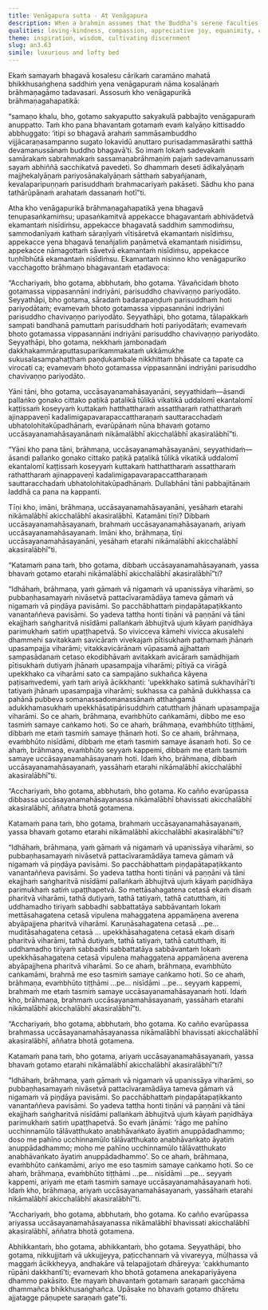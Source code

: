 ```yaml
---
title: Venāgapura sutta - At Venāgapura
description: When a brahmin assumes that the Buddha’s serene faculties and radiant appearance must result from enjoying the finest worldly luxuries, the Buddha explains the true “luxurious and lofty beds” he attains—the heavenly bed, through abiding in the jhānas; the brahmic bed, through the boundless cultivation of loving-kindness, compassion, appreciative joy, and equanimity; and the noble bed, through the complete abandonment of passion, aversion, and delusion.
qualities: loving-kindness, compassion, appreciative joy, equanimity, collectedness, giving up, passion, aversion, delusion
theme: inspiration, wisdom, cultivating discernment
slug: an3.63
simile: luxurious and lofty bed
---
```


Ekaṁ samayaṁ bhagavā kosalesu cārikaṁ caramāno mahatā bhikkhusaṅghena saddhiṁ yena venāgapuraṁ nāma kosalānaṁ brāhmaṇagāmo tadavasari. Assosuṁ kho venāgapurikā brāhmaṇagahapatikā:

“samaṇo khalu, bho, gotamo sakyaputto sakyakulā pabbajito venāgapuraṁ anuppatto. Taṁ kho pana bhavantaṁ gotamaṁ evaṁ kalyāṇo kittisaddo abbhuggato: ‘itipi so bhagavā arahaṁ sammāsambuddho vijjācaraṇasampanno sugato lokavidū anuttaro purisadammasārathi satthā devamanussānaṁ buddho bhagavā’ti. So imaṁ lokaṁ sadevakaṁ samārakaṁ sabrahmakaṁ sassamaṇabrāhmaṇiṁ pajaṁ sadevamanussaṁ sayaṁ abhiññā sacchikatvā pavedeti. So dhammaṁ deseti ādikalyāṇaṁ majjhekalyāṇaṁ pariyosānakalyāṇaṁ sātthaṁ sabyañjanaṁ, kevalaparipuṇṇaṁ parisuddhaṁ brahmacariyaṁ pakāseti. Sādhu kho pana tathārūpānaṁ arahataṁ dassanaṁ hotī”ti.

Atha kho venāgapurikā brāhmaṇagahapatikā yena bhagavā tenupasaṅkamiṁsu; upasaṅkamitvā appekacce bhagavantaṁ abhivādetvā ekamantaṁ nisīdiṁsu, appekacce bhagavatā saddhiṁ sammodiṁsu, sammodanīyaṁ kathaṁ sāraṇīyaṁ vītisāretvā ekamantaṁ nisīdiṁsu, appekacce yena bhagavā tenañjaliṁ paṇāmetvā ekamantaṁ nisīdiṁsu, appekacce nāmagottaṁ sāvetvā ekamantaṁ nisīdiṁsu, appekacce tuṇhībhūtā ekamantaṁ nisīdiṁsu. Ekamantaṁ nisinno kho venāgapuriko vacchagotto brāhmaṇo bhagavantaṁ etadavoca:

“Acchariyaṁ, bho gotama, abbhutaṁ, bho gotama. Yāvañcidaṁ bhoto gotamassa vippasannāni indriyāni, parisuddho chavivaṇṇo pariyodāto. Seyyathāpi, bho gotama, sāradaṁ badarapaṇḍuṁ parisuddhaṁ hoti pariyodātaṁ; evamevaṁ bhoto gotamassa vippasannāni indriyāni parisuddho chavivaṇṇo pariyodāto. Seyyathāpi, bho gotama, tālapakkaṁ sampati bandhanā pamuttaṁ parisuddhaṁ hoti pariyodātaṁ; evamevaṁ bhoto gotamassa vippasannāni indriyāni parisuddho chavivaṇṇo pariyodāto. Seyyathāpi, bho gotama, nekkhaṁ jambonadaṁ dakkhakammāraputtasuparikammakataṁ ukkāmukhe sukusalasampahaṭṭhaṁ paṇḍukambale nikkhittaṁ bhāsate ca tapate ca virocati ca; evamevaṁ bhoto gotamassa vippasannāni indriyāni parisuddho chavivaṇṇo pariyodāto.

Yāni tāni, bho gotama, uccāsayanamahāsayanāni, seyyathidaṁ—āsandi pallaṅko gonako cittako paṭikā paṭalikā tūlikā vikatikā uddalomī ekantalomī kaṭṭissaṁ koseyyaṁ kuttakaṁ hatthattharaṁ assattharaṁ rathattharaṁ ajinappaveṇī kadalimigapavarapaccattharaṇaṁ sauttaracchadaṁ ubhatolohitakūpadhānaṁ, evarūpānaṁ nūna bhavaṁ gotamo uccāsayanamahāsayanānaṁ nikāmalābhī akicchalābhī akasiralābhī”ti.

“Yāni kho pana tāni, brāhmaṇa, uccāsayanamahāsayanāni, seyyathidaṁ—āsandi pallaṅko gonako cittako paṭikā paṭalikā tūlikā vikatikā uddalomī ekantalomī kaṭṭissaṁ koseyyaṁ kuttakaṁ hatthattharaṁ assattharaṁ rathattharaṁ ajinappaveṇī kadalimigapavarapaccattharaṇaṁ sauttaracchadaṁ ubhatolohitakūpadhānaṁ. Dullabhāni tāni pabbajitānaṁ laddhā ca pana na kappanti.

Tīṇi kho, imāni, brāhmaṇa, uccāsayanamahāsayanāni, yesāhaṁ etarahi nikāmalābhī akicchalābhī akasiralābhī. Katamāni tīṇi? Dibbaṁ uccāsayanamahāsayanaṁ, brahmaṁ uccāsayanamahāsayanaṁ, ariyaṁ uccāsayanamahāsayanaṁ. Imāni kho, brāhmaṇa, tīṇi uccāsayanamahāsayanāni, yesāhaṁ etarahi nikāmalābhī akicchalābhī akasiralābhī”ti.

“Katamaṁ pana taṁ, bho gotama, dibbaṁ uccāsayanamahāsayanaṁ, yassa bhavaṁ gotamo etarahi nikāmalābhī akicchalābhī akasiralābhī”ti?

“Idhāhaṁ, brāhmaṇa, yaṁ gāmaṁ vā nigamaṁ vā upanissāya viharāmi, so pubbaṇhasamayaṁ nivāsetvā pattacīvaramādāya tameva gāmaṁ vā nigamaṁ vā piṇḍāya pavisāmi. So pacchābhattaṁ piṇḍapātapaṭikkanto vanantaññeva pavisāmi. So yadeva tattha honti tiṇāni vā paṇṇāni vā tāni ekajjhaṁ saṅgharitvā nisīdāmi pallaṅkaṁ ābhujitvā ujuṁ kāyaṁ paṇidhāya parimukhaṁ satiṁ upaṭṭhapetvā. So vivicceva kāmehi vivicca akusalehi dhammehi savitakkaṁ savicāraṁ vivekajaṁ pītisukhaṁ paṭhamaṁ jhānaṁ upasampajja viharāmi; vitakkavicārānaṁ vūpasamā ajjhattaṁ sampasādanaṁ cetaso ekodibhāvaṁ avitakkaṁ avicāraṁ samādhijaṁ pītisukhaṁ dutiyaṁ jhānaṁ upasampajja viharāmi; pītiyā ca virāgā upekkhako ca viharāmi sato ca sampajāno sukhañca kāyena paṭisaṁvedemi, yaṁ taṁ ariyā ācikkhanti: ‘upekkhako satimā sukhavihārī’ti tatiyaṁ jhānaṁ upasampajja viharāmi; sukhassa ca pahānā dukkhassa ca pahānā pubbeva somanassadomanassānaṁ atthaṅgamā adukkhamasukhaṁ upekkhāsatipārisuddhiṁ catutthaṁ jhānaṁ upasampajja viharāmi. So ce ahaṁ, brāhmaṇa, evaṁbhūto caṅkamāmi, dibbo me eso tasmiṁ samaye caṅkamo hoti. So ce ahaṁ, brāhmaṇa, evaṁbhūto tiṭṭhāmi, dibbaṁ me etaṁ tasmiṁ samaye ṭhānaṁ hoti. So ce ahaṁ, brāhmaṇa, evaṁbhūto nisīdāmi, dibbaṁ me etaṁ tasmiṁ samaye āsanaṁ hoti. So ce ahaṁ, brāhmaṇa, evaṁbhūto seyyaṁ kappemi, dibbaṁ me etaṁ tasmiṁ samaye uccāsayanamahāsayanaṁ hoti. Idaṁ kho, brāhmaṇa, dibbaṁ uccāsayanamahāsayanaṁ, yassāhaṁ etarahi nikāmalābhī akicchalābhī akasiralābhī”ti.

“Acchariyaṁ, bho gotama, abbhutaṁ, bho gotama. Ko cañño evarūpassa dibbassa uccāsayanamahāsayanassa nikāmalābhī bhavissati akicchalābhī akasiralābhī, aññatra bhotā gotamena.

Katamaṁ pana taṁ, bho gotama, brahmaṁ uccāsayanamahāsayanaṁ, yassa bhavaṁ gotamo etarahi nikāmalābhī akicchalābhī akasiralābhī”ti?

“Idhāhaṁ, brāhmaṇa, yaṁ gāmaṁ vā nigamaṁ vā upanissāya viharāmi, so pubbaṇhasamayaṁ nivāsetvā pattacīvaramādāya tameva gāmaṁ vā nigamaṁ vā piṇḍāya pavisāmi. So pacchābhattaṁ piṇḍapātapaṭikkanto vanantaññeva pavisāmi. So yadeva tattha honti tiṇāni vā paṇṇāni vā tāni ekajjhaṁ saṅgharitvā nisīdāmi pallaṅkaṁ ābhujitvā ujuṁ kāyaṁ paṇidhāya parimukhaṁ satiṁ upaṭṭhapetvā. So mettāsahagatena cetasā ekaṁ disaṁ pharitvā viharāmi, tathā dutiyaṁ, tathā tatiyaṁ, tathā catutthaṁ, iti uddhamadho tiriyaṁ sabbadhi sabbattatāya sabbāvantaṁ lokaṁ mettāsahagatena cetasā vipulena mahaggatena appamāṇena averena abyāpajjena pharitvā viharāmi. Karuṇāsahagatena cetasā …pe… muditāsahagatena cetasā … upekkhāsahagatena cetasā ekaṁ disaṁ pharitvā viharāmi, tathā dutiyaṁ, tathā tatiyaṁ, tathā catutthaṁ, iti uddhamadho tiriyaṁ sabbadhi sabbattatāya sabbāvantaṁ lokaṁ upekkhāsahagatena cetasā vipulena mahaggatena appamāṇena averena abyāpajjhena pharitvā viharāmi. So ce ahaṁ, brāhmaṇa, evaṁbhūto caṅkamāmi, brahmā me eso tasmiṁ samaye caṅkamo hoti. So ce ahaṁ, brāhmaṇa, evaṁbhūto tiṭṭhāmi …pe… nisīdāmi …pe… seyyaṁ kappemi, brahmaṁ me etaṁ tasmiṁ samaye uccāsayanamahāsayanaṁ hoti. Idaṁ kho, brāhmaṇa, brahmaṁ uccāsayanamahāsayanaṁ, yassāhaṁ etarahi nikāmalābhī akicchalābhī akasiralābhī”ti.

“Acchariyaṁ, bho gotama, abbhutaṁ, bho gotama. Ko cañño evarūpassa brahmassa uccāsayanamahāsayanassa nikāmalābhī bhavissati akicchalābhī akasiralābhī, aññatra bhotā gotamena.

Katamaṁ pana taṁ, bho gotama, ariyaṁ uccāsayanamahāsayanaṁ, yassa bhavaṁ gotamo etarahi nikāmalābhī akicchalābhī akasiralābhī”ti?

“Idhāhaṁ, brāhmaṇa, yaṁ gāmaṁ vā nigamaṁ vā upanissāya viharāmi, so pubbaṇhasamayaṁ nivāsetvā pattacīvaramādāya tameva gāmaṁ vā nigamaṁ vā piṇḍāya pavisāmi. So pacchābhattaṁ piṇḍapātapaṭikkanto vanantaññeva pavisāmi. So yadeva tattha honti tiṇāni vā paṇṇāni vā tāni ekajjhaṁ saṅgharitvā nisīdāmi pallaṅkaṁ ābhujitvā ujuṁ kāyaṁ paṇidhāya parimukhaṁ satiṁ upaṭṭhapetvā. So evaṁ jānāmi: ‘rāgo me pahīno ucchinnamūlo tālāvatthukato anabhāvaṅkato āyatiṁ anuppādadhammo; doso me pahīno ucchinnamūlo tālāvatthukato anabhāvaṅkato āyatiṁ anuppādadhammo; moho me pahīno ucchinnamūlo tālāvatthukato anabhāvaṅkato āyatiṁ anuppādadhammo’. So ce ahaṁ, brāhmaṇa, evaṁbhūto caṅkamāmi, ariyo me eso tasmiṁ samaye caṅkamo hoti. So ce ahaṁ, brāhmaṇa, evaṁbhūto tiṭṭhāmi …pe… nisīdāmi …pe… seyyaṁ kappemi, ariyaṁ me etaṁ tasmiṁ samaye uccāsayanamahāsayanaṁ hoti. Idaṁ kho, brāhmaṇa, ariyaṁ uccāsayanamahāsayanaṁ, yassāhaṁ etarahi nikāmalābhī akicchalābhī akasiralābhī”ti.

“Acchariyaṁ, bho gotama, abbhutaṁ, bho gotama. Ko cañño evarūpassa ariyassa uccāsayanamahāsayanassa nikāmalābhī bhavissati akicchalābhī akasiralābhī, aññatra bhotā gotamena.

Abhikkantaṁ, bho gotama, abhikkantaṁ, bho gotama. Seyyathāpi, bho gotama, nikkujjitaṁ vā ukkujjeyya, paṭicchannaṁ vā vivareyya, mūḷhassa vā maggaṁ ācikkheyya, andhakāre vā telapajjotaṁ dhāreyya: ‘cakkhumanto rūpāni dakkhantī’ti; evamevaṁ kho bhotā gotamena anekapariyāyena dhammo pakāsito. Ete mayaṁ bhavantaṁ gotamaṁ saraṇaṁ gacchāma dhammañca bhikkhusaṅghañca. Upāsake no bhavaṁ gotamo dhāretu ajjatagge pāṇupete saraṇaṁ gate”ti.
